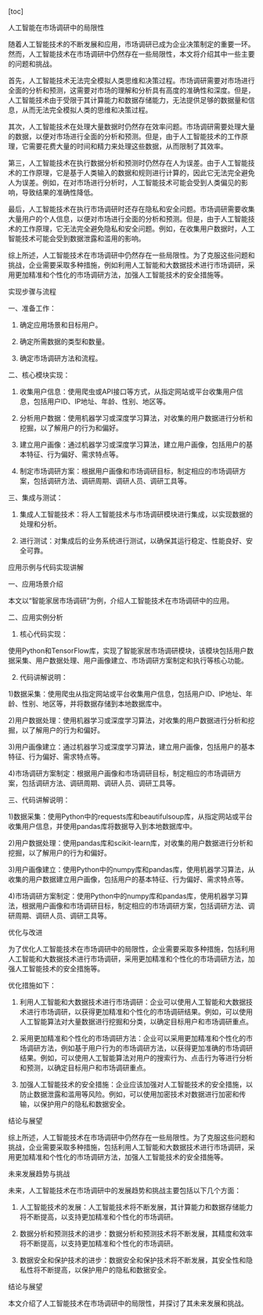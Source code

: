 
[toc]                    
                
                
人工智能在市场调研中的局限性

随着人工智能技术的不断发展和应用，市场调研已成为企业决策制定的重要一环。然而，人工智能技术在市场调研中仍然存在一些局限性，本文将介绍其中一些主要的问题和挑战。

首先，人工智能技术无法完全模拟人类思维和决策过程。市场调研需要对市场进行全面的分析和预测，这需要对市场的理解和分析具有高度的准确性和深度。但是，人工智能技术由于受限于其计算能力和数据存储能力，无法提供足够的数据量和信息，从而无法完全模拟人类的思维和决策过程。

其次，人工智能技术在处理大量数据时仍然存在效率问题。市场调研需要处理大量的数据，以便对市场进行全面的分析和预测。但是，由于人工智能技术的工作原理，它需要花费大量的时间和精力来处理这些数据，从而限制了其效率。

第三，人工智能技术在执行数据分析和预测时仍然存在人为误差。由于人工智能技术的工作原理，它是基于人类输入的数据和规则进行计算的，因此它无法完全避免人为误差。例如，在对市场进行分析时，人工智能技术可能会受到人类偏见的影响，导致结果的准确性降低。

最后，人工智能技术在执行市场调研时还存在隐私和安全问题。市场调研需要收集大量用户的个人信息，以便对市场进行全面的分析和预测。但是，由于人工智能技术的工作原理，它无法完全避免隐私和安全问题。例如，在收集用户数据时，人工智能技术可能会受到数据泄露和滥用的影响。

综上所述，人工智能技术在市场调研中仍然存在一些局限性。为了克服这些问题和挑战，企业需要采取多种措施，例如利用人工智能和大数据技术进行市场调研，采用更加精准和个性化的市场调研方法，加强人工智能技术的安全措施等。

实现步骤与流程

一、准备工作：

1. 确定应用场景和目标用户。

2. 确定所需数据的类型和数量。

3. 确定市场调研方法和流程。

二、核心模块实现：

1. 收集用户信息：使用爬虫或API接口等方式，从指定网站或平台收集用户信息，包括用户ID、IP地址、年龄、性别、地区等。

2. 分析用户数据：使用机器学习或深度学习算法，对收集的用户数据进行分析和挖掘，以了解用户的行为和偏好。

3. 建立用户画像：通过机器学习或深度学习算法，建立用户画像，包括用户的基本特征、行为偏好、需求特点等。

4. 制定市场调研方案：根据用户画像和市场调研目标，制定相应的市场调研方案，包括调研方法、调研周期、调研人员、调研工具等。

三、集成与测试：

1. 集成人工智能技术：将人工智能技术与市场调研模块进行集成，以实现数据的处理和分析。

2. 进行测试：对集成后的业务系统进行测试，以确保其运行稳定、性能良好、安全可靠。

应用示例与代码实现讲解

一、应用场景介绍

本文以“智能家居市场调研”为例，介绍人工智能技术在市场调研中的应用。

二、应用实例分析

1. 核心代码实现：

使用Python和TensorFlow库，实现了智能家居市场调研模块，该模块包括用户数据采集、用户数据处理、用户画像建立、市场调研方案制定和执行等核心功能。

2. 代码讲解说明：

1)数据采集：使用爬虫从指定网站或平台收集用户信息，包括用户ID、IP地址、年龄、性别、地区等，并将数据存储到本地数据库中。

2)用户数据处理：使用机器学习或深度学习算法，对收集的用户数据进行分析和挖掘，以了解用户的行为和偏好。

3)用户画像建立：通过机器学习或深度学习算法，建立用户画像，包括用户的基本特征、行为偏好、需求特点等。

4)市场调研方案制定：根据用户画像和市场调研目标，制定相应的市场调研方案，包括调研方法、调研周期、调研人员、调研工具等。

三、代码讲解说明：

1)数据采集：使用Python中的requests库和beautifulsoup库，从指定网站或平台收集用户信息，并使用pandas库将数据导入到本地数据库中。

2)用户数据处理：使用pandas库和scikit-learn库，对收集的用户数据进行分析和挖掘，以了解用户的行为和偏好。

3)用户画像建立：使用Python中的numpy库和pandas库，使用机器学习算法，从收集的用户数据建立用户画像，包括用户的基本特征、行为偏好、需求特点等。

4)市场调研方案制定：使用Python中的numpy库和pandas库，使用机器学习算法，根据用户画像和市场调研目标，制定相应的市场调研方案，包括调研方法、调研周期、调研人员、调研工具等。

优化与改进

为了优化人工智能技术在市场调研中的局限性，企业需要采取多种措施，包括利用人工智能和大数据技术进行市场调研，采用更加精准和个性化的市场调研方法，加强人工智能技术的安全措施等。

优化措施如下：

1. 利用人工智能和大数据技术进行市场调研：企业可以使用人工智能和大数据技术进行市场调研，以获得更加精准和个性化的市场调研结果。例如，可以使用人工智能算法对大量数据进行挖掘和分类，以确定目标用户和市场调研重点。

2. 采用更加精准和个性化的市场调研方法：企业可以采用更加精准和个性化的市场调研方法，例如基于用户行为的市场调研方法，以获得更加准确的市场调研结果。例如，可以使用人工智能算法对用户的搜索行为、点击行为等进行分析和预测，以确定目标用户和市场调研重点。

3. 加强人工智能技术的安全措施：企业应该加强对人工智能技术的安全措施，以防止数据泄露和滥用等风险。例如，可以使用加密技术对数据进行加密和传输，以保护用户的隐私和数据安全。

结论与展望

综上所述，人工智能技术在市场调研中仍然存在一些局限性。为了克服这些问题和挑战，企业需要采取多种措施，包括利用人工智能和大数据技术进行市场调研，采用更加精准和个性化的市场调研方法，加强人工智能技术的安全措施等。

未来发展趋势与挑战

未来，人工智能技术在市场调研中的发展趋势和挑战主要包括以下几个方面：

1. 人工智能技术的发展：人工智能技术将不断发展，其计算能力和数据存储能力将不断提高，以支持更加精准和个性化的市场调研。

2. 数据分析和预测技术的进步：数据分析和预测技术将不断发展，其精度和效率将不断提高，以支持更加精准和个性化的市场调研。

3. 数据安全和保护技术的进步：数据安全和保护技术将不断发展，其安全性和隐私性将不断提高，以保护用户的隐私和数据安全。


结论与展望

本文介绍了人工智能技术在市场调研中的局限性，并探讨了其未来发展和挑战。

